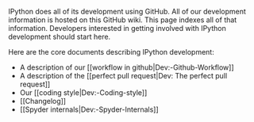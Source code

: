 IPython does all of its development using GitHub. All of our development information is hosted on this GitHub wiki. This page indexes all of that information. Developers interested in getting involved with IPython development should start here.

Here are the core documents describing IPython development:

* A description of our [[workflow in github|Dev:-Github-Workflow]]
* A description of the [[perfect pull request|Dev: The perfect pull request]]
* Our [[coding style|Dev:-Coding-style]]
* [[Changelog]]
* [[Spyder internals|Dev:-Spyder-Internals]]
